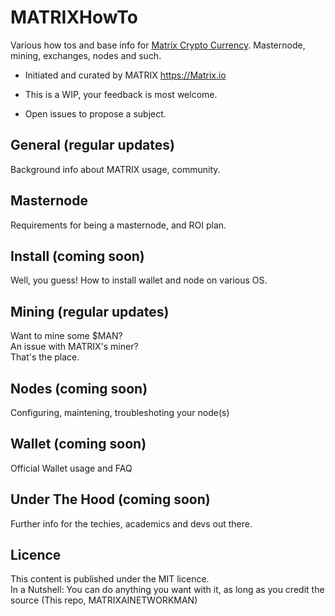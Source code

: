 # MATRIXHowTo
Various how tos and base info for [Matrix Crypto Currency](https://github.com/MatrixAINetworkMan). Masternode, mining, exchanges, nodes and such.

- Initiated and curated by MATRIX https://Matrix.io  

- This is a WIP, your feedback is most welcome.  

- Open issues to propose a subject.


## General (regular updates)
Background info about MATRIX usage, community.

## Masternode
Requirements for being a masternode, and ROI plan.

## Install (coming soon)
Well, you guess! How to install wallet and node on various OS.

## Mining (regular updates)
Want to mine some $MAN?  
An issue with MATRIX's miner?  
That's the place.

## Nodes (coming soon)
Configuring, maintening, troubleshoting your node(s)

## Wallet (coming soon)
Official Wallet usage and FAQ

## Under The Hood (coming soon)
Further info for the techies, academics and devs out there.


## Licence
This content is published under the MIT licence.  
In a Nutshell: You can do anything you want with it, as long as you credit the source (This repo, MATRIXAINETWORKMAN)
